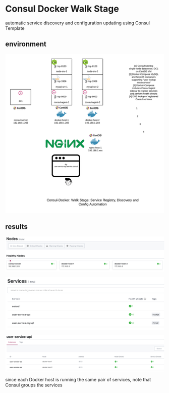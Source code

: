 # Consul Docker Walk Stage

automatic service discovery and configuration updating using Consul Template

## environment

![diagram](/docker/images/consul-docker-lab-walk-stage.png)

## results

![diagram](/docker/images/nodes.png)

![diagram](/docker/images/services.png)

![diagram](/docker/images/user-service.png)

since each Docker host is running the same pair of services, note that Consul groups the services